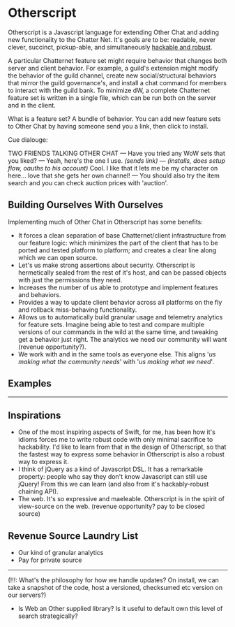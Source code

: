 # Otherscript

Otherscript is a Javascript language for extending Other Chat and adding new functionality to the Chatter Net. It's goals are to be: readable, never clever, succinct, pickup-able, and simultaneously [hackable and robust](#inspirations).

A particular Chatternet feature set might require behavior that changes both server and client behavior. For example, a guild's extension might modify the behavior of the guild channel, create new social/structural behaviors that mirror the guild governance's, and install a chat command for members to interact with the guild bank. To minimize dW, a complete Chatternet feature set is written in a single file, which can be run both on the server and in the client.

What is a feature set? A bundle of behavior. You can add new feature sets to Other Chat by having someone send you a link, then click to install.

Cue dialouge:

TWO FRIENDS TALKING OTHER CHAT — Have you tried any WoW sets that you liked? — Yeah, here's the one I use. _(sends link)_ — _(installs, does setup flow, oauths to his account)_ Cool. I like that it lets me be my character on here... love that she gets her own channel! — You should also try the item search and you can check auction prices with 'auction'.



## Building Ourselves With Ourselves

Implementing much of Other Chat in Otherscript has some benefits:

- It forces a clean separation of base Chatternet/client infrastructure from our feature logic: which minimizes the part of the client that has to be ported and tested platform to platform; and creates a clear line along which we can open source.
- Let's us make strong assertions about security. Otherscript is hermetically sealed from the rest of it's host, and can be passed objects with just the permissions they need.
- Increases the number of us able to prototype and implement features and behaviors.
- Provides a way to update client behavior across all platforms on the fly and rollback miss-behaving functionality.
- Allows us to automatically build granular usage and telemetry analytics for feature sets. Imagine being able to test and compare multiple versions of our commands in the wild at the same time, and tweaking get a behavior just right. The analytics we need our community will want (revenue opportunity?).
- We work with and in the same tools as everyone else. This aligns '_us making what the community needs_' with '_us making what we need_'.



## Examples


---

## Inspirations

- One of the most inspiring aspects of Swift, for me, has been how it's idioms forces me to write robust code with only minimal sacrifice to hackability. I'd like to learn from that in the design of Otherscript, so that the fastest way to express some behavior in Otherscript is also a robust way to express it.
- I think of jQuery as a kind of Javascript DSL. It has a remarkable property: people who say they don't know Javascript can still use jQuery! From this we can learn (and also from it's hackably-robust chaining API).
- The web. It's so expressive and maeleable. Otherscript is in the spirit of view-source on the web. (revenue opportunity? pay to be closed source)


## Revenue Source Laundry List

- Our kind of granular analytics
- Pay for private source


--------------------------

(!!!: What's the philosophy for how we handle updates? On install, we can take a snapshot of the code, host a versioned, checksumed etc version on our servers?)


* Is Web an Other supplied library? Is it useful to default own this level of search strategically?